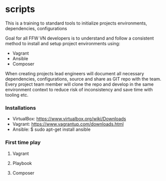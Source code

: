 # scripts
This is a training to standard tools to initialize projects environments, dependencies, configurations

Goal for all FFW VN developers is to understand and follow a consistent method to install and setup project environments using: 

* Vagrant 
* Ansible
* Composer

When creating projects lead engineers will document all necessary dependencies, configurations, source and share as GIT repo with the team. Every project team member will clone the repo and develop in the same environment context to reduce risk of inconsistency and save time with tooling etc. 

### Installations
* VirtualBox: https://www.virtualbox.org/wiki/Downloads
* Vagrant: https://www.vagrantup.com/downloads.html
* Ansible: $ sudo apt-get install ansible

### First time play
1. Vagrant

2. Playbook

3. Composer

